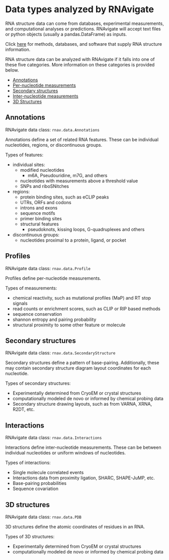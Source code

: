 Data types analyzed by RNAvigate
================================

RNA structure data can come from databases, experimental measurements, and
computational analyses or predictions. RNAvigate will accept text files or
python objects (usually a pandas.DataFrame) as inputs.

Click [here](dev/data-sources.md) for methods, databases, and software that
supply RNA structure information.

RNA structure data can be analyzed with RNAvigate if it falls into one of these
five categories. More information on these categories is provided below.

- [Annotations](#annotations)
- [Per-nucleotide measurements](#profiles)
- [Secondary structures](#secondary-structures)
- [Inter-nucleotide measurements](#interactions)
- [3D Structures](#3d-structures)

Annotations
-----------

RNAvigate data class: `rnav.data.Annotations`

Annotations define a set of related RNA features. These can be
individual nucleotides, regions, or discontinuous groups.

Types of features:

- individual sites:
    - modified nucleotides
        - m6A, Pseudouridine, m7G, and others
    - nucleotides with measurements above a threshold value
    - SNPs and riboSNitches
- regions:
    - protein binding sites, such as eCLIP peaks
    - UTRs, ORFs and codons
    - introns and exons
    - sequence motifs
    - primer binding sites
    - structural features
        - pseudoknots, kissing loops, G-quadruplexes and others
- discontinuous groups:
    - nucleotides proximal to a protein, ligand, or pocket

Profiles
--------

RNAvigate data class: `rnav.data.Profile`

Profiles define per-nucleotide measurements.

Types of measurements:

- chemical reactivity, such as mutational profiles (MaP) and RT stop signals
- read counts or enrichment scores, such as CLIP or RIP based methods
- sequence conservation
- shannon entropy and pairing probability
- structural proximity to some other feature or molecule

Secondary structures
--------------------

RNAvigate data class: `rnav.data.SecondaryStructure`

Secondary structures define a pattern of base-pairing. Additionally, these may
contain secondary structure diagram layout coordinates for each nucleotide.

Types of secondary structures:

- Experimentally determined from CryoEM or crystal structures
- computationally modeled de novo or informed by chemical probing data
- Secondary structure drawing layouts, such as from VARNA, XRNA, R2DT, etc.

Interactions
------------

RNAvigate data class: `rnav.data.Interactions`

Interactions define inter-nucleotide measurements. These can be between
individual nucleotides or uniform windows of nucleotides.

Types of interactions:

- Single molecule correlated events
- Interactions data from proximity ligation, SHARC, SHAPE-JuMP, etc.
- Base-pairing probabilities
- Sequence covariation

3D structures
-------------

RNAvigate data class: `rnav.data.PDB`

3D structures define the atomic coordinates of residues in an RNA.

Types of 3D structures:

- Experimentally determined from CryoEM or crystal structures
- computationally modeled de novo or informed by chemical probing data
